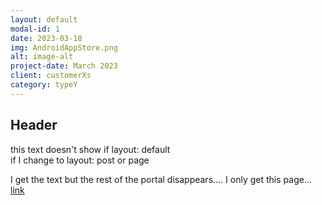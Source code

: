```yaml
---
layout: default
modal-id: 1
date: 2023-03-18
img: AndroidAppStore.png
alt: image-alt
project-date: March 2023
client: customerXs
category: typeY
---
```


## Header

this text doesn't show if layout: default  
if I change to
layout: post or page

I get the text but the rest of the portal disappears.... I only get this page...
[link](https:www.google.com)
